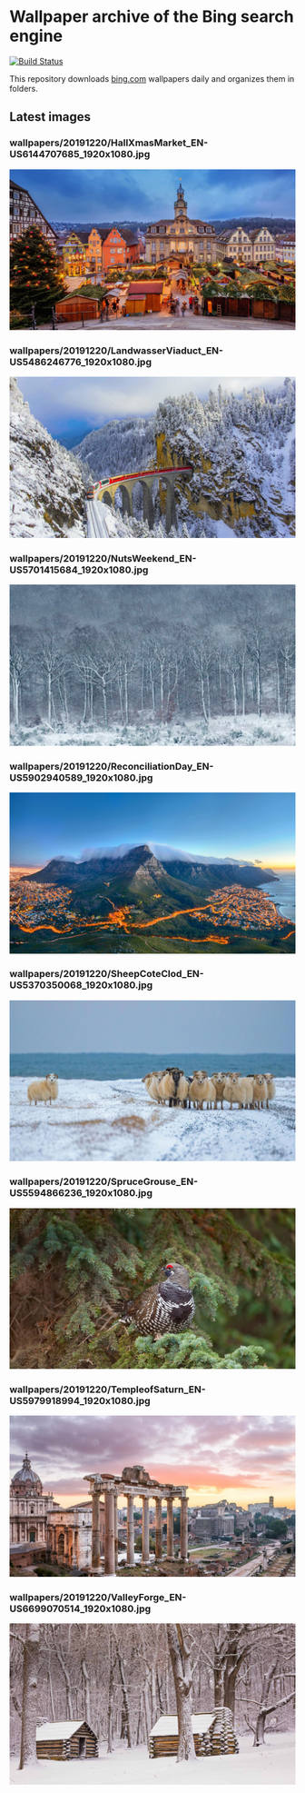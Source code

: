 # Wallpaper archive of the Bing search engine

[![Build Status](https://travis-ci.org/kijart/bing-daily-images-dl.svg?branch=wallpapers)](https://travis-ci.org/kijart/bing-daily-images-dl)

This repository downloads [bing.com](https://www.bing.com) wallpapers daily and organizes them in folders.

## Latest images

<!-- Wallpapers -->

### wallpapers/20191220/HallXmasMarket_EN-US6144707685_1920x1080.jpg

![wallpapers/20191220/HallXmasMarket_EN-US6144707685_1920x1080.jpg](wallpapers/20191220/HallXmasMarket_EN-US6144707685_1920x1080.jpg)

### wallpapers/20191220/LandwasserViaduct_EN-US5486246776_1920x1080.jpg

![wallpapers/20191220/LandwasserViaduct_EN-US5486246776_1920x1080.jpg](wallpapers/20191220/LandwasserViaduct_EN-US5486246776_1920x1080.jpg)

### wallpapers/20191220/NutsWeekend_EN-US5701415684_1920x1080.jpg

![wallpapers/20191220/NutsWeekend_EN-US5701415684_1920x1080.jpg](wallpapers/20191220/NutsWeekend_EN-US5701415684_1920x1080.jpg)

### wallpapers/20191220/ReconciliationDay_EN-US5902940589_1920x1080.jpg

![wallpapers/20191220/ReconciliationDay_EN-US5902940589_1920x1080.jpg](wallpapers/20191220/ReconciliationDay_EN-US5902940589_1920x1080.jpg)

### wallpapers/20191220/SheepCoteClod_EN-US5370350068_1920x1080.jpg

![wallpapers/20191220/SheepCoteClod_EN-US5370350068_1920x1080.jpg](wallpapers/20191220/SheepCoteClod_EN-US5370350068_1920x1080.jpg)

### wallpapers/20191220/SpruceGrouse_EN-US5594866236_1920x1080.jpg

![wallpapers/20191220/SpruceGrouse_EN-US5594866236_1920x1080.jpg](wallpapers/20191220/SpruceGrouse_EN-US5594866236_1920x1080.jpg)

### wallpapers/20191220/TempleofSaturn_EN-US5979918994_1920x1080.jpg

![wallpapers/20191220/TempleofSaturn_EN-US5979918994_1920x1080.jpg](wallpapers/20191220/TempleofSaturn_EN-US5979918994_1920x1080.jpg)

### wallpapers/20191220/ValleyForge_EN-US6699070514_1920x1080.jpg

![wallpapers/20191220/ValleyForge_EN-US6699070514_1920x1080.jpg](wallpapers/20191220/ValleyForge_EN-US6699070514_1920x1080.jpg)

